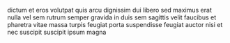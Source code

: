 dictum et eros volutpat quis arcu dignissim dui libero sed maximus erat nulla
vel sem rutrum semper gravida in duis sem sagittis velit faucibus et pharetra
vitae massa turpis feugiat porta suspendisse feugiat auctor nisi et nec
suscipit suscipit ipsum magna